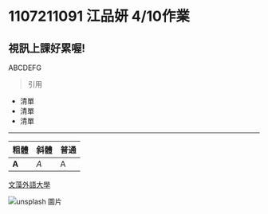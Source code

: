 # 1107211091 江品妍 4/10作業

## 視訊上課好累喔!

ABCDEFG

>引用

- 清單
- 清單
- 清單

---

| 粗體 | 斜體 | 普通 |
|-----|------|-----|
| **A**| *A* | A  |

[文藻外語大學](https://a001.wzu.edu.tw/)

![unsplash 圖片](https://cdn.hk01.com/di/media/images/564720/org/7a5b31ccd89a2360794c1ef6bf54393f.jpg/0ws2YFTJcguqJ5hF1Hp3V8ELwZfAP_rMiLU2UYi1NlE?v=w1920)
